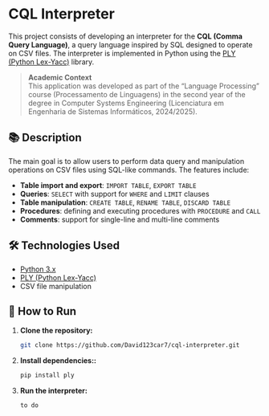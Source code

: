 # CQL Interpreter

This project consists of developing an interpreter for the **CQL (Comma Query Language)**, a query language inspired by SQL designed to operate on CSV files. The interpreter is implemented in Python using the [PLY (Python Lex-Yacc)](https://www.dabeaz.com/ply/) library.
> **Academic Context**  
> This application was developed as part of the “Language Processing” course (Processamento de Linguagens) in the second year of the degree in Computer Systems Engineering (Licenciatura em Engenharia de Sistemas Informáticos, 2024/2025).

## 📚 Description

The main goal is to allow users to perform data query and manipulation operations on CSV files using SQL-like commands. The features include:

- **Table import and export**: `IMPORT TABLE`, `EXPORT TABLE`
- **Queries**: `SELECT` with support for `WHERE` and `LIMIT` clauses
- **Table manipulation**: `CREATE TABLE`, `RENAME TABLE`, `DISCARD TABLE`
- **Procedures**: defining and executing procedures with `PROCEDURE` and `CALL`
- **Comments**: support for single-line and multi-line comments

## 🛠️ Technologies Used

- [Python 3.x](https://www.python.org/)
- [PLY (Python Lex-Yacc)](https://www.dabeaz.com/ply/)
- CSV file manipulation

## 🚀 How to Run

1. **Clone the repository:**

   ```bash
   git clone https://github.com/David123car7/cql-interpreter.git

   
2. **Install dependencies::**

   ```bash
   pip install ply
   
3. **Run the interpreter:**
   
      ```bash
   to do


